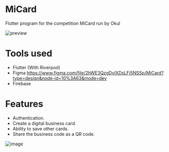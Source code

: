 # MiCard
Flutter program for the competition MiCard run by Okul






![preview](https://github.com/Ahmed1Bukha/MiCard/assets/56551464/7beddf5d-6c17-4f75-90ba-0f86824ee87e)




# Tools used

- Flutter (With Riverpod)
- Figma https://www.figma.com/file/2hWE3QzgDvlXDsLFj5NSSp/MiCard?type=design&node-id=10%3A63&mode=dev
- Firebase

# Features

- Authentication.
- Create a digital business card.
- Ability to save other cards.
- Share the business code as a QR code.
  
![image](https://github.com/Ahmed1Bukha/MiCard/assets/56551464/8afdca8e-8b1a-49d6-94c6-7e45f679e538)


